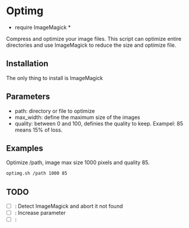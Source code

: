 # Optimg
* require ImageMagick *

Compress and optimize your image files.
This script can optimize entire directories and use ImageMagick to reduce the size and optimize file. 


## Installation 
The only thing to install is ImageMagick


## Parameters
- path:  directory or file to optimize
- max_width:  define the maximum size of the images
- quality: between 0 and 100, definies the quality to keep. Exampel: 85 means 15% of loss.


## Examples
Optimize /path, image max size 1000 pixels and quality 85.
```bash
optimg.sh /path 1000 85
```

## TODO
-[ ] : Detect ImageMagick and abort it not found
-[ ] : Increase parameter
-[ ] : 